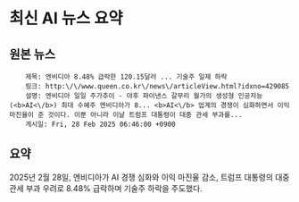 # 최신 AI 뉴스 요약

## 원본 뉴스
		제목: 엔비디아 8.48% 급락한 120.15달러 ... 기술주 일제 하락
		링크: http:\/\/www.queen.co.kr\/news\/articleView.html?idxno=429085
		설명: 엔비디아 일일 주가추이 - 야후 파이낸스 갈무리 월가의 생성형 인공지능(<b>AI<\/b>) 최대 수혜주 엔비디아가 8... <b>AI<\/b> 업계의 경쟁이 심화하면서 이익 마진율이 준 것이다. 이뿐 아니라 이날 트럼프 대통령이 대중 관세 부과를... 
		게시일: Fri, 28 Feb 2025 06:46:00 +0900


## 요약
2025년 2월 28일, 엔비디아가 AI 경쟁 심화와 이익 마진율 감소, 트럼프 대통령의 대중 관세 부과 우려로 8.48% 급락하며 기술주 하락을 주도했다.
